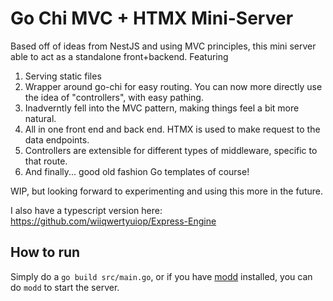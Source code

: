 # Go Chi MVC + HTMX Mini-Server

Based off of ideas from NestJS and using MVC principles, this mini server able to act as a standalone front+backend. Featuring

1) Serving static files
2) Wrapper around go-chi for easy routing. You can now more directly use the idea of "controllers", with easy pathing.
3) Inadverntly fell into the MVC pattern, making things feel a bit more natural.
4) All in one front end and back end. HTMX is used to make request to the data endpoints.
5) Controllers are extensible for different types of middleware, specific to that route.
6) And finally... good old fashion Go templates of course!

WIP, but looking forward to experimenting and using this more in the future.

I also have a typescript version here: https://github.com/wiiqwertyuiop/Express-Engine

## How to run

Simply do a `go build src/main.go`, or if you have [modd](https://github.com/cortesi/modd) installed, you can do `modd` to start the server.
